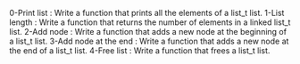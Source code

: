 0-Print list : Write a function that prints all the elements of a list_t list.
1-List length : Write a function that returns the number of elements in a linked list_t list.
2-Add node : Write a function that adds a new node at the beginning of a list_t list.
3-Add node at the end : Write a function that adds a new node at the end of a list_t list.
4-Free list : Write a function that frees a list_t list.